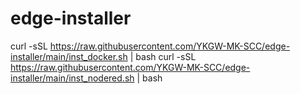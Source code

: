 # edge-installer

curl -sSL https://raw.githubusercontent.com/YKGW-MK-SCC/edge-installer/main/inst_docker.sh | bash
curl -sSL https://raw.githubusercontent.com/YKGW-MK-SCC/edge-installer/main/inst_nodered.sh | bash
